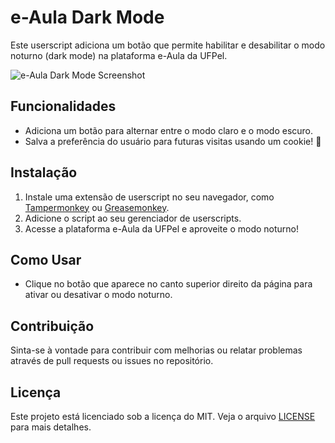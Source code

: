 # e-Aula Dark Mode

Este userscript adiciona um botão que permite habilitar e desabilitar o modo noturno (dark mode) na plataforma e-Aula da UFPel.

![e-Aula Dark Mode Screenshot](https://i.ibb.co/bHrTwCm/e-aula-ufpel-edu-br-my.png)

## Funcionalidades

- Adiciona um botão para alternar entre o modo claro e o modo escuro.
- Salva a preferência do usuário para futuras visitas usando um cookie! 🍪

## Instalação

1. Instale uma extensão de userscript no seu navegador, como [Tampermonkey](https://www.tampermonkey.net/) ou [Greasemonkey](https://www.greasespot.net/).
2. Adicione o script ao seu gerenciador de userscripts.
3. Acesse a plataforma e-Aula da UFPel e aproveite o modo noturno!

## Como Usar

- Clique no botão que aparece no canto superior direito da página para ativar ou desativar o modo noturno.

## Contribuição

Sinta-se à vontade para contribuir com melhorias ou relatar problemas através de pull requests ou issues no repositório.

## Licença

Este projeto está licenciado sob a licença do MIT. Veja o arquivo [LICENSE](LICENSE) para mais detalhes.
